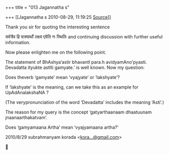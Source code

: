 +++
title = "013 Jagannatha s"

+++
[[Jagannatha s	2010-08-29, 11:19:25 [Source](https://groups.google.com/g/bvparishat/c/lWenYk8dz98)]]



Thank you sir for quoting the interesting sentence

सर्वत्रैव हि वाक्यार्थो लक्ष्य एवेति नः स्थितिः and continuing discussion with further useful information.

Now please enlighten me on the following point.

The statement of BhAshya‘astir bhavantI para.h avidyamAno'pyasti. Devadatta ityukte astIti gamyate.’ is well known. Now my question:

Does theverb ‘gamyate’ mean ‘vyajyate’ or ‘lakshyate’?

If ‘lakshyate’ is the meaning, can we take this as an example for UpAdAnalakshaNA ?

(The verypronunciation of the word ‘Devadatta’ includes the meaning ‘Asti’.)

The reason for my query is the concept ‘gatyarthaanaam dhaatuunam jnaanaarthakatvam’.

Does ‘gamyamaana Artha’ mean ‘vyajyamaana artha?’



2010/8/29 subrahmanyam korada \<[kora...@gmail.com]()\>



